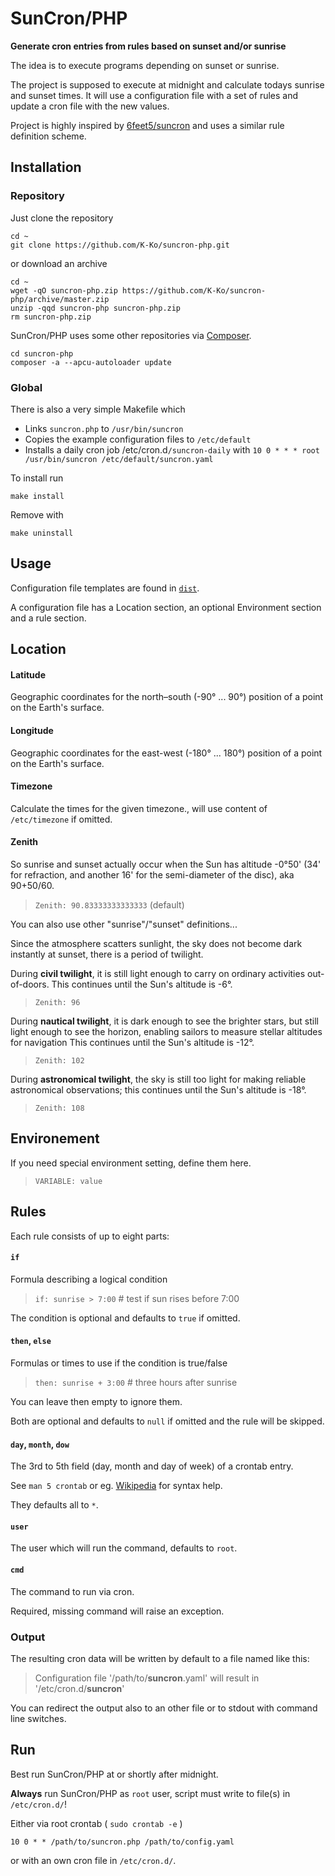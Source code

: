 # SunCron/PHP

**Generate cron entries from rules based on sunset and/or sunrise**

The idea is to execute programs depending on sunset or sunrise.

The project is supposed to execute at midnight and calculate todays sunrise and sunset times.
It will use a configuration file with a set of rules and update a cron file with the new values.

Project is highly inspired by [6feet5/suncron](https://github.com/6feet5/suncron)
and uses a similar rule definition scheme.


## Installation

### Repository

Just clone the repository

    cd ~
    git clone https://github.com/K-Ko/suncron-php.git

or download an archive

    cd ~
    wget -qO suncron-php.zip https://github.com/K-Ko/suncron-php/archive/master.zip
    unzip -qqd suncron-php suncron-php.zip
    rm suncron-php.zip

SunCron/PHP uses some other repositories via [Composer](https://getcomposer.org/).

    cd suncron-php
    composer -a --apcu-autoloader update

### Global

There is also a very simple Makefile which

- Links `suncron.php` to `/usr/bin/suncron`
- Copies the example configuration files to `/etc/default`
- Installs a daily cron job /etc/cron.d`/suncron-daily` with
  `10 0 * * * root /usr/bin/suncron /etc/default/suncron.yaml`

To install run

    make install

Remove with

    make uninstall

## Usage

Configuration file templates are found in [`dist`](https://github.com/K-Ko/suncron-php/tree/master/dist).

A configuration file has a Location section, an optional Environment section and a rule section.

## Location

#### Latitude
Geographic coordinates for the north–south (-90° ... 90°) position of a point on the Earth's surface.

#### Longitude
Geographic coordinates for the east-west (-180° ... 180°) position of a point on the Earth's surface.

#### Timezone
Calculate the times for the given timezone., will use content of `/etc/timezone` if omitted.

#### Zenith
So sunrise and sunset actually occur when the Sun has altitude -0°50' (34' for refraction, and another 16' for the semi-diameter of the disc), aka 90+50/60.

> `Zenith: 90.83333333333333` (default)

You can also use other "sunrise"/"sunset" definitions...

Since the atmosphere scatters sunlight, the sky does not become dark instantly at sunset, there is a period of twilight.

During **civil twilight**, it is still light enough to carry on ordinary activities out-of-doors. This continues until the Sun's altitude is -6°.

> `Zenith: 96`

During **nautical twilight**, it is dark enough to see the brighter stars,
but still light enough to see the horizon, enabling sailors to measure stellar altitudes for navigation
This continues until the Sun's altitude is -12°.

> `Zenith: 102`

During **astronomical twilight**, the sky is still too light for making reliable astronomical observations;
this continues until the Sun's altitude is -18°.

> `Zenith: 108`

## Environement
If you need special environment setting, define them here.

> `VARIABLE: value`

## Rules
Each rule consists of up to eight parts:

#### `if`
Formula describing a logical condition

> `if: sunrise > 7:00` # test if sun rises before 7:00

The condition is optional and defaults to `true` if omitted.

#### `then`, `else`
Formulas or times to use if the condition is true/false

> `then: sunrise + 3:00` # three hours after sunrise

You can leave then empty to ignore them.

Both are optional and defaults to `null` if omitted and the rule will be skipped.

#### `day`, `month`, `dow`
The 3rd to 5th field (day, month and day of week) of a crontab entry.

See `man 5 crontab` or eg. [Wikipedia](https://en.wikipedia.org/wiki/Cron#CRON_expression) for syntax help.

They defaults all to `*`.

#### `user`
The user which will run the command, defaults to `root`.

#### `cmd`
The command to run via cron.

Required, missing command will raise an exception.

### Output
The resulting cron data will be written by default to a file named like this:

> Configuration file '/path/to/**suncron**.yaml' will result in '/etc/cron.d/**suncron**'

You can redirect the output also to an other file or to stdout with command line switches.

## Run

Best run SunCron/PHP at or shortly after midnight.

**Always** run SunCron/PHP as `root` user, script must write to file(s) in `/etc/cron.d/`!

Either via root crontab ( `sudo crontab -e` )

    10 0 * * /path/to/suncron.php /path/to/config.yaml

or with an own cron file in `/etc/cron.d/`.
